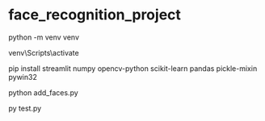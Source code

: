 # face_recognition_project
python -m venv venv

venv\Scripts\activate

pip install streamlit numpy opencv-python scikit-learn pandas pickle-mixin pywin32

python add_faces.py

py test.py
